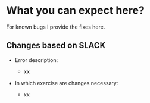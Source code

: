 #  What you can expect here?
For known bugs I provide the fixes here.


## Changes based on SLACK
*  Error description:
   *  xx

* In which exercise are changes necessary:
  * xx


